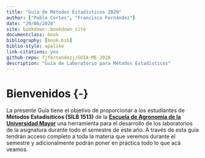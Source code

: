 ```yaml
--- 
title: "Guía de Métodos Estadísticos 2020"
author: ["Pablo Cortes", "Francisco Fernández"]    
date: "29/06/2020"  
site: bookdown::bookdown_site
documentclass: book
bibliography: [book.bib]
biblio-style: apalike
link-citations: yes
github-repo: fjfernandezj/GUIA-ME-2020
description: "Guía de Laboratorio para Métodos Estadísticos"
---
```



# Bienvenidos {-}

La presente Guía tiene el objetivo de proporcionar a los estudiantes de **Métodos Estadísiticos (SILB 1513)** de la [**Escuela de Agronomía de la Universidad Mayor**](https://www.umayor.cl/um/carreras/agronomia-santiago/10000) una herramienta para el desarrollo de los laboratorios de la asignatura durante todo el semestre de este año. A través de esta guía tendrán acceso completo a toda la materia que veremos durante el semestre y adicionalmente podrán poner en práctica todo lo que acá veamos.

 

